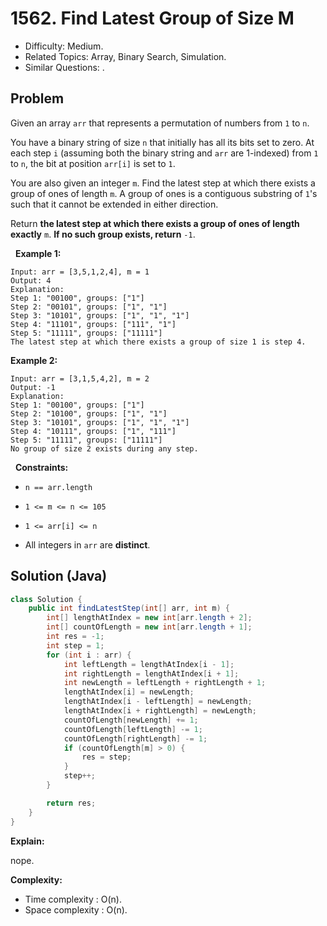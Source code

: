# 1562. Find Latest Group of Size M

- Difficulty: Medium.
- Related Topics: Array, Binary Search, Simulation.
- Similar Questions: .

## Problem

Given an array ```arr``` that represents a permutation of numbers from ```1``` to ```n```.

You have a binary string of size ```n``` that initially has all its bits set to zero. At each step ```i``` (assuming both the binary string and ```arr``` are 1-indexed) from ```1``` to ```n```, the bit at position ```arr[i]``` is set to ```1```.

You are also given an integer ```m```. Find the latest step at which there exists a group of ones of length ```m```. A group of ones is a contiguous substring of ```1```'s such that it cannot be extended in either direction.

Return **the latest step at which there exists a group of ones of length **exactly**** ```m```. **If no such group exists, return** ```-1```.

 
**Example 1:**

```
Input: arr = [3,5,1,2,4], m = 1
Output: 4
Explanation: 
Step 1: "00100", groups: ["1"]
Step 2: "00101", groups: ["1", "1"]
Step 3: "10101", groups: ["1", "1", "1"]
Step 4: "11101", groups: ["111", "1"]
Step 5: "11111", groups: ["11111"]
The latest step at which there exists a group of size 1 is step 4.
```

**Example 2:**

```
Input: arr = [3,1,5,4,2], m = 2
Output: -1
Explanation: 
Step 1: "00100", groups: ["1"]
Step 2: "10100", groups: ["1", "1"]
Step 3: "10101", groups: ["1", "1", "1"]
Step 4: "10111", groups: ["1", "111"]
Step 5: "11111", groups: ["11111"]
No group of size 2 exists during any step.
```

 
**Constraints:**


	
- ```n == arr.length```
	
- ```1 <= m <= n <= 105```
	
- ```1 <= arr[i] <= n```
	
- All integers in ```arr``` are **distinct**.



## Solution (Java)

```java
class Solution {
    public int findLatestStep(int[] arr, int m) {
        int[] lengthAtIndex = new int[arr.length + 2];
        int[] countOfLength = new int[arr.length + 1];
        int res = -1;
        int step = 1;
        for (int i : arr) {
            int leftLength = lengthAtIndex[i - 1];
            int rightLength = lengthAtIndex[i + 1];
            int newLength = leftLength + rightLength + 1;
            lengthAtIndex[i] = newLength;
            lengthAtIndex[i - leftLength] = newLength;
            lengthAtIndex[i + rightLength] = newLength;
            countOfLength[newLength] += 1;
            countOfLength[leftLength] -= 1;
            countOfLength[rightLength] -= 1;
            if (countOfLength[m] > 0) {
                res = step;
            }
            step++;
        }

        return res;
    }
}
```

**Explain:**

nope.

**Complexity:**

* Time complexity : O(n).
* Space complexity : O(n).

